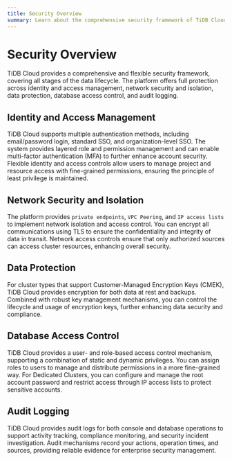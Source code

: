 ```yaml
---
title: Security Overview
summary: Learn about the comprehensive security framework of TiDB Cloud, including identity management, network isolation, data protection, access control, and auditing.
---
```


# Security Overview

TiDB Cloud provides a comprehensive and flexible security framework, covering all stages of the data lifecycle. The platform offers full protection across identity and access management, network security and isolation, data protection, database access control, and audit logging.

## Identity and Access Management

TiDB Cloud supports multiple authentication methods, including email/password login, standard SSO, and organization-level SSO.
The system provides layered role and permission management and can enable multi-factor authentication (MFA) to further enhance account security. Flexible identity and access controls allow users to manage project and resource access with fine-grained permissions, ensuring the principle of least privilege is maintained.

## Network Security and Isolation

The platform provides `private endpoints`, `VPC Peering`, and `IP access lists` to implement network isolation and access control.
You can encrypt all communications using TLS to ensure the confidentiality and integrity of data in transit. Network access controls ensure that only authorized sources can access cluster resources, enhancing overall security.

## Data Protection

For cluster types that support Customer-Managed Encryption Keys (CMEK), TiDB Cloud provides encryption for both data at rest and backups.
Combined with robust key management mechanisms, you can control the lifecycle and usage of encryption keys, further enhancing data security and compliance.

## Database Access Control

TiDB Cloud provides a user- and role-based access control mechanism, supporting a combination of static and dynamic privileges. You can assign roles to users to manage and distribute permissions in a more fine-grained way.
For Dedicated Clusters, you can configure and manage the root account password and restrict access through IP access lists to protect sensitive accounts.

## Audit Logging

TiDB Cloud provides audit logs for both console and database operations to support activity tracking, compliance monitoring, and security incident investigation.
Audit mechanisms record your actions, operation times, and sources, providing reliable evidence for enterprise security management.
